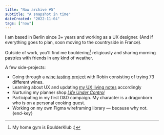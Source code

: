 ```yaml
---
title: "Now archive #5"
subtitle: "A snapshot in time"
dateCreated: "2022-11-04"
tags: ["now"]
---
```


I am based in Berlin since 3+ years and working as a UX designer. (And if everything goes to plan, soon moving to the countryside in France).

Outside of work, you'll find me bouldering[^1] religiously and sharing morning pastries with friends in any kind of weather.

A few side-projects:

- Going through a [wine tasting project](https://www.rafaeldelima.com/) with Robin consisting of trying 73 different wines.
- Learning about UX and updating [my UX living notes](/posts/ui-ux-learnings/) accordingly
- Nurturing my planner shop _[Life Under Control](https://www.etsy.com/shop/LifeUnderControl/)_
- Participating in my first D&D campaign. My character is a dragonborn who is on a personal cooking quest.
- Working on my own Figma wireframing library — because why not. {end-key}

[^1]: My home gym is BoulderKlub :)
